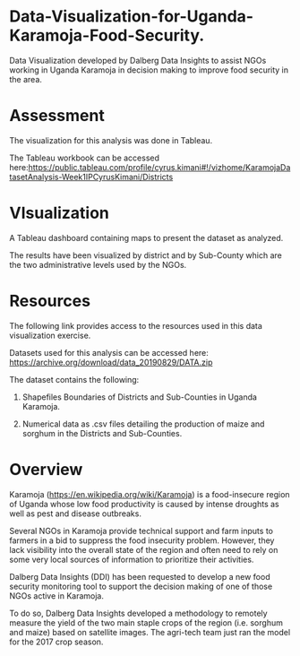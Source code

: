 # Data-Visualization-for-Uganda-Karamoja-Food-Security.
Data Visualization developed by Dalberg Data Insights to assist NGOs working in Uganda Karamoja in decision making to improve food security in the area.

# Assessment

The visualization for this analysis was done in Tableau.

The Tableau workbook can be accessed here:https://public.tableau.com/profile/cyrus.kimani#!/vizhome/KaramojaDatasetAnalysis-Week1IPCyrusKimani/Districts

# VIsualization

A Tableau dashboard containing maps to present the dataset as analyzed.

The results have been visualized by district and by Sub-County which are the two administrative levels used by the NGOs.

# Resources

The following link provides access to the resources used in this data visualization exercise.

Datasets used for this analysis can be accessed here: https://archive.org/download/data_20190829/DATA.zip

The dataset contains the following:

  1. Shapefiles Boundaries of Districts and Sub-Counties in Uganda Karamoja.

  2. Numerical data as .csv files detailing the production of maize and sorghum in the Districts and Sub-Counties.

# Overview

Karamoja (https://en.wikipedia.org/wiki/Karamoja) is a food-insecure region of Uganda whose low food productivity is caused by intense droughts as well as pest and disease outbreaks.

Several NGOs in Karamoja provide technical support and farm inputs to farmers in a bid to suppress the food insecurity problem. However, they lack visibility into the overall state of the region and often need to rely on some very local sources of information to prioritize their activities.

Dalberg Data Insights (DDI) has been requested to develop a new food security monitoring tool to support the decision making of one of those NGOs active in Karamoja.

To do so, Dalberg Data Insights developed a methodology to remotely measure the yield of the two main staple crops of the region (i.e. sorghum and maize) based on satellite images. The agri-tech team just ran the model for the 2017 crop season.


